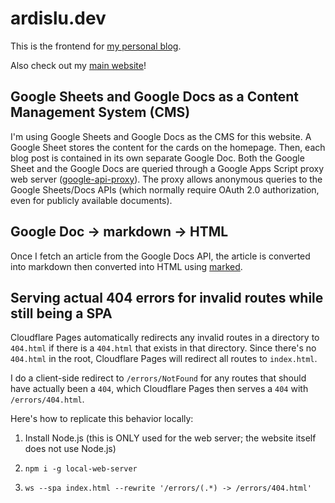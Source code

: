 # ardislu.dev

This is the frontend for [my personal blog](https://ardislu.dev).

Also check out my [main website](https://ardis.lu)!

## Google Sheets and Google Docs as a Content Management System (CMS)

I'm using Google Sheets and Google Docs as the CMS for this website. A Google Sheet stores the content for the cards on the homepage. Then, each blog post is contained in its own separate Google Doc. Both the Google Sheet and the Google Docs are queried through a Google Apps Script proxy web server ([google-api-proxy](https://github.com/ardislu/google-api-proxy)). The proxy allows anonymous queries to the Google Sheets/Docs APIs (which normally require OAuth 2.0 authorization, even for publicly available documents).

## Google Doc -> markdown -> HTML

Once I fetch an article from the Google Docs API, the article is converted into markdown then converted into HTML using [marked](https://marked.js.org).

## Serving actual 404 errors for invalid routes while still being a SPA 

Cloudflare Pages automatically redirects any invalid routes in a directory to `404.html` if there is a `404.html` that exists in that directory. Since there's no `404.html` in the root, Cloudflare Pages will redirect all routes to `index.html`.

I do a client-side redirect to `/errors/NotFound` for any routes that should have actually been a `404`, which Cloudflare Pages then serves a `404` with `/errors/404.html`.

Here's how to replicate this behavior locally:

1. Install Node.js (this is ONLY used for the web server; the website itself does not use Node.js)

2. `npm i -g local-web-server`

3. `ws --spa index.html --rewrite '/errors/(.*) -> /errors/404.html'`
